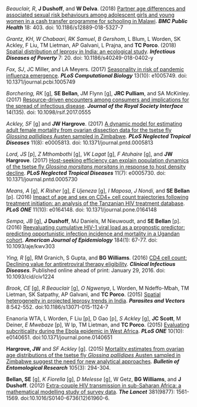 <div markdown='1'>

_Beauclair, R_, **J Dushoff**, and **W Delva**. (2018) [Partner age differences and associated sexual risk behaviours among adolescent girls and young women in a cash transfer programme for schooling in Malawi](https://doi.org/10.1186/s12889-018-5327-7). _**BMC Public Health**_ 18: 403. doi: 10.1186/s12889-018-5327-7

_Grantz, KH_, _W Chabaari_, _RK Samuel_, _B Gershom_, L Blum, L Worden, SK Ackley, F Liu, TM Lietman, AP Galvani, L Prajna, and **TC Porco**. (2018) [Spatial distribution of leprosy in India: an ecological study](https://doi.org/10.1186/s40249-018-0402-y). _**Infectious Diseases of Poverty**_ 7: 20. doi: 10.1186/s40249-018-0402-y

_Fox, SJ_, JC Miller, and LA Meyers. (2017) [Seasonality in risk of pandemic influenza emergence](https://doi.org/10.1371/journal.pcbi.1005749). _**PLoS Computational Biology**_ 13(10): e1005749. doi: 10.1371/journal.pcbi.1005749

_Borchering, RK_ [g], **SE Bellan**, JM Flynn [g], **JRC Pulliam**, and SA McKinley. (2017) [Resource-driven encounters among consumers and implications for the spread of infectious disease](http://rsif.royalsocietypublishing.org/content/14/135/20170555). _**Journal of the Royal Society Interface**_ 14(135). doi: 10.1098/rsif.2017.0555

_Ackley, SF_ [g] and **JW Hargrove**. (2017) [A dynamic model for estimating adult female mortality from ovarian dissection data for the tsetse fly _Glossina pallidipes_ Austen sampled in Zimbabwe](https://doi.org/10.1371/journal.pntd.0005813). _**PLoS Neglected Tropical Diseases**_ 11(8): e0005813. doi: 10.1371/journal.pntd.0005813

_Lord, JS_ [p], _Z Mthombothi_ [g], _VK Lagat_ [g], _F Atuhaire_ [g], and **JW Hargrove**. (2017) [Host-seeking efficiency can explain population dynamics of the tsetse fly _Glossina morsitans morsitans_ in response to host density decline](https://doi.org/10.1371/journal.pntd.0005730). _**PLoS Neglected Tropical Diseases**_ 11(7): e0005730. doi: 10.1371/journal.pntd.0005730

_Means, A_ [g], _K Risher_ [g], _E Ujeneza_ [g], _I Maposa_, _J Nondi_, and **SE Bellan** [p]. (2016) [Impact of age and sex on CD4+ cell count trajectories following treatment initiation: an analysis of the Tanzanian HIV treatment database](http://journals.plos.org/plosone/article?id=10.1371/journal.pone.0164148). _**PLoS ONE**_ 11(10): e0164148. doi: 10.1371/journal.pone.0164148

_Sempa, JB_ [g], **J Dushoff**, MJ Daniels, M Nieuwoudt, and **SE Bellan** [p]. (2016) [Reevaluating cumulative HIV-1 viral load as a prognostic predictor: predicting opportunistic infection incidence and mortality in a Ugandan cohort](http://aje.oxfordjournals.org/cgi/reprint/kwv303?ijkey=KxcBzzl10c7eRVS&keytype=ref). _**American Journal of Epidemiology**_ 184(1): 67-77. doi: 10.1093/aje/kwv303

_Ying, R_ [g], RM Granich, S Gupta, and **BG Williams**. (2016) [CD4 cell count: Declining value for antiretroviral therapy eligibility](http://cid.oxfordjournals.org/content/early/2016/01/28/cid.civ1224.full). _**Clinical Infectious Diseases**_. Published online ahead of print: January 29, 2016. doi: 10.1093/cid/civ1224

_Brook, CE_ [g], _R Beauclair_ [g], _O Ngwenya_, L Worden, M Ndeffo-Mbah, TM Lietman, SK Satpathy, AP Galvani, and **TC Porco**. (2015) [Spatial heterogeneity in projected leprosy trends in India](http://parasitesandvectors.biomedcentral.com/articles/10.1186/s13071-015-1124-7). _**Parasites and Vectors**_ 8:542-552. doi:10.1186/s13071-015-1124-7

Enanoria WTA, L Worden, F Liu [p], D Gao [p], _S Ackley_ [g], **JC Scott**, M Deiner, _E Mwebaze_ [p], W Ip, TM Lietman, and **TC Porco**. (2015) [Evaluating subcriticality during the Ebola epidemic in West Africa](http://journals.plos.org/plosone/article?id=10.1371/journal.pone.0140651). _**PLoS ONE**_ 10(10): e0140651. doi:10.1371/journal.pone.0140651

**Hargrove, JW** and _SF Ackley_ [g]. (2015) [Mortality estimates from ovarian age distributions of the tsetse fly _Glossina pallidipes_ Austen sampled in Zimbabwe suggest the need for new analytical approaches](http://journals.cambridge.org/abstract_S0007485315000073). _**Bulletin of Entomological Research**_ 105(3): 294-304.

**Bellan, SE** [g], _K Fiorella_ [g], _D Melesse_ [g], W Getz, **BG Williams**, and **J Dushoff**. (2012) [Extra-couple HIV transmission in sub-Saharan Africa: a mathematical modelling study of survey data](http://www.thelancet.com/journals/lancet/article/PIIS0140-6736%2812%2961960-6/fulltext). _**The Lancet**_ 381(9877): 1561-1569. doi:10.1016/S0140-6736(12)61960-6.

</div>
